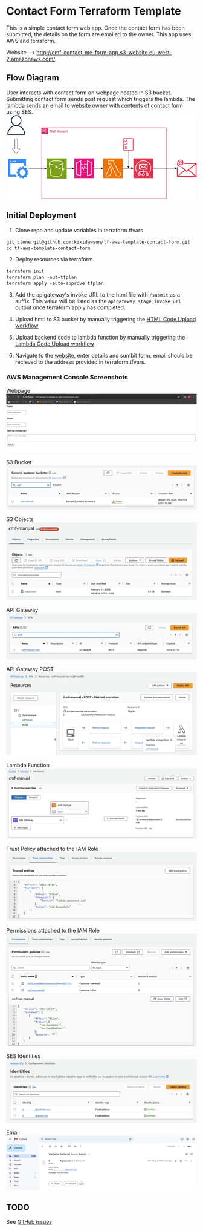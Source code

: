 # Contact Form Terraform Template

This is a simple contact form web app. Once the contact form has been submitted, the details on the form are emailed to the owner. This app uses AWS and terraform.

Website --> http://cmf-contact-me-form-app.s3-website.eu-west-2.amazonaws.com/

## Flow Diagram

User interacts with contact form on webpage hosted in S3 bucket. Submitting contact form sends post request which triggers the lambda. The lambda sends an email to website owner with contents of contact form using SES.
![flow diagram](./diagrams/Untitled.png)

## Initial Deployment

1. Clone repo and update variables in terraform.tfvars
```
git clone git@github.com:kikidawson/tf-aws-template-contact-form.git
cd tf-aws-template-contact-form
```

2. Deploy resources via terraform.
```
terraform init
terraform plan -out=tfplan
terraform apply -auto-approve tfplan
```

3. Add the apigateway's invoke URL to the html file with `/submit` as a suffix. This value will be listed as the `apigateway_stage_invoke_url` output once terraform apply has completed.

4. Upload hmtl to S3 bucket by manually triggering the [HTML Code Upload workflow](https://github.com/kikidawson/tf-aws-template-contact-form/actions/workflows/html-code-upload.yaml)

5. Upload backend code to lambda function by manually triggering the [Lambda Code Upload workflow](https://github.com/kikidawson/tf-aws-template-contact-form/actions/workflows/lambda-code-upload.yaml)

6. Navigate to the [website](http://cmf-contact-me-form-app.s3-website.eu-west-2.amazonaws.com/), enter details and sumbit form, email should be recieved to the address provided in terraform.tfvars.

### AWS Management Console Screenshots
Webpage
![webpage screenshot](./images/webpage.png)

S3 Bucket
![S3 Bucket screenshot](./images/s3-bucket.png)

S3 Objects
![S3 Objects screenshot](./images/s3-bucket-objects.png)

API Gateway
![API Gateway screenshot](./images/api-gateway.png)

API Gateway POST
![API Gateway POST screenshot](./images/api-gateway-post.png)

Lambda Function
![Lambda Function screenshot](./images/lambda-function.png)

Trust Policy attached to the IAM Role
![IAM Role Trust Policy screenshot](./images/iam-role-trust-policy.png)

Permissions attached to the IAM Role
![IAM Role Permissions screenshot](./images/iam-role-permissions.png)

SES Identities
![S3 Objects screenshot](./images/ses-identities.png)

Email
![gmail screenshot](./images/email.png)

## TODO

See [GitHub issues](https://github.com/kikidawson/tf-aws-template-contact-form/issues).
